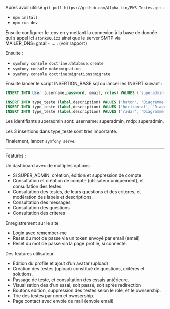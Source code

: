 Apres avoir utilisé `git pull https://github.com/Alpha-Lin/PWS_Testes.git` :
+ `npm install`
+ `npm run dev`

Ensuite configurer le .env en y mettant la connexion à la base de donnée qui s'appel ici `stonksQuizz` ainsi que le server SMTP via MAILER_DNS=gmail+ ..... (voir rapport)

Ensuite :
+ `symfony console doctrine:database:create` 
+ `symfony console make:migration` 
+ `symfony console doctrine:migrations:migrate`

Ensuite lancer le script INSERTION_BASE.sql ou lancer les INSERT suivant : 

```sql
INSERT INTO User (username,password, email, roles) VALUES ('superadmin', 'superadmin', 'changeme@gmail.com', 'ROLE_SUPER_ADMIN');

INSERT INTO type_teste (label,description) VALUES ('baton', 'Diagramme en bâton');
INSERT INTO type_teste (label,description) VALUES ('horizontal', 'Diagramme horizontal');
INSERT INTO type_teste (label,description) VALUES ('radar', 'Diagramme en radar');
```

Les identifiants superadmin sont: username: superadmin, mdp: superadmin. 

Les 3 insertions dans type_teste sont tres importante.

Finalement, lancer `symfony serve`.

------------------------------

Features : 

Un dashboard avec de multiples options
+ Si SUPER_ADMIN, création, édition et suppression de compte
+ Consultation et création de compte (utilisateur uniquement), et consultation des testes. 
+ Consultation des testes, de leurs questions et des critères, et modération des labels et descriptions.
+ Consultation des messages
+ Consultation des questions
+ Consultation des criteres
  
Enregistrement sur le site
+ Login avec remember-me
+ Reset du mot de passe via un token envoyé par email (email)
+ Reset du mot de passe via la page profile, si connecté.

Des features utilisateur 
+ Edition du profile et ajout d’un avatar (upload)
+ Création des testes (upload) constitué de questions, critères et solutions.
+ Passage de teste, et consultation des essais antérieure.
+ Visualisation des d’un essai, soit passé, soit après redirection
+ Boutons edition, suppression des testes selon le role, et le ownsership.
+ Trie des testes par nom et ownsership.
+ Page contact avec envoie de mail (envoie email)
